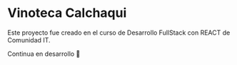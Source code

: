 # Vinoteca Calchaqui 

Este proyecto fue creado en el curso de Desarrollo FullStack con REACT de Comunidad IT.

Continua en desarrollo 🔧

